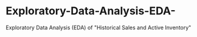 # Exploratory-Data-Analysis-EDA-
Exploratory Data Analysis (EDA) of "Historical Sales and Active Inventory"
